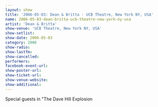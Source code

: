 ```yaml
---
layout: show
title: '2006-05-03: Dean & Britta - UCB Theatre, New York NY, USA'
name: 2006-05-03-dean-britta-ucb-theatre-new-york-ny-usa
artist: 'Dean & Britta'
show-venue: 'UCB Theatre, New York NY, USA'
show-setlist: 
show-date: 2006-05-03
category: 2006
show-radio: 
show-lastfm: 
show-cancelled: 
performers: 
facebook-event-url: 
show-poster-url: 
show-ticket-url: 
show-venue-website: 
show-additional: 
---
```


Special guests in "The Dave Hill Explosion